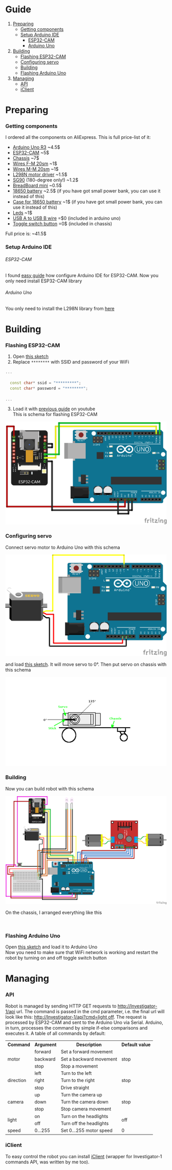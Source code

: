 # Guide

1. [Preparing](#preparing)
    - [Getting components](#getting-components)
    - [Setup Arduino IDE](#arduino-ide)
        - [ESP32-CAM](#esp32-cam)
        - [Arduino Uno](#arduino-uno)
2. [Building](#building)
    - [Flashing ESP32-CAM](#flashing-esp32-cam)
    - [Configuring servo](#configuring-servo)
    - [Building](#building-1)
    - [Flashing Arduino Uno](#flashing-arduino-uno)
3. [Managing](#managing)
    - [API](#api)
    - [iClient](#iclient)



# Preparing

### Getting components

I ordered all the components on AliExpress. This is full price-list of it:

- [Arduino Uno R3](components/arduino_uno_r3.jpg) \~4.5$
- [ESP32-CAM](components/esp32-cam.jpg) \~5$
- [Chassis](components/chassis.jpg) \~7$
- [Wires F-M 20sm](components/wires_f-m_20sm.jpg) \~1$
- [Wires M-M 20sm](components/wires_m-m_20sm.jpg) \~1$
- [L298N motor driver](components/l298n_motor_driver.jpg) \~1.5$
- [SG90](components/sg90.jpg) (180-degree only!) \~1.2$
- [BreadBoard mini](components/breadboard_mini.jpg) \~0.5$
- [18650 battery](components/18650_battery.jpg) \~2.5$ (if you have got small power bank, you can use it instead of this)
- [Case for 18650 battery](components/case_for_18650_battery.jpg) \~1$ (if you have got small power bank, you can use it instead of this)
- [Leds](components/leds.jpg) \~1$
- [USB A to USB B wire](components/wire_usb_a_to_usb_b.jpg) =$0 (included in arduino uno)
- [Toggle switch button](components/toggle_switch_button.jpg) =0$ (included in chassis)

Full price is: \~41.5$

### Setup Arduino IDE

###### ESP32-CAM

I found [easy guide](https://www.youtube.com/watch?v=0LIhTLsOLbA) how configure Arduino IDE for ESP32-CAM. Now you only need install ESP32-CAM library<br>

###### Arduino Uno

You only need to install the L298N library from [here](https://github.com/AndreaLombardo/L298N)



# Building

### Flashing ESP32-CAM

1. Open [this sketch](../../arduino/esp32-cam/esp32-cam.ino)
2. Replace `********` with SSID and password of your WiFi
```cpp
...

  const char* ssid = "*********";
  const char* password = "********";

...
```
3. Load it with [previous guide](#esp32-cam) on youtube<br>
This is schema for flashing ESP32-CAM

<img src="../schema/esp32-cam_uno.png">



### Configuring servo

Connect servo motor to Arduino Uno with this schema

<img src="../schema/servo_uno.png">

and load [this sketch](../../arduino/servo/servo.ino). It will move servo to 0°. Then put servo on chassis with this schema

<img src="../schema/servo_chassis.png">



### Building

Now you can build robot with this schema

<img src="../schema/full.png">

On the chassis, I arranged everything like this

<img src="">


### Flashing Arduino Uno


Open [this sketch](../../arduino/arduino-uno/arduino-uno.ino) and load it to Arduino Uno<br>
Now you need to make sure that WiFi network is working and restart the robot by turning on and off toggle switch button



# Managing

### API

Robot is managed by sending HTTP GET requests to [http://Investigator-1/api](http://Investigator-1/api) url. The command is passed in the cmd parameter, i.e. the final url will look like this: [http://Investigator-1/api?cmd=light off](http://Investigator-1/api?cmd=light%20off). The request is processed by ESP32-CAM and sent to the Arduino Uno via Serial. Arduino, in turn, processes the command by simple if-else comparisons and executes it. A table of all commands by default:

<table>
  <tr>
    <th>Command</th>
    <th>Argument</th>
    <th>Description</th>
    <th>Default value</th>
  </tr>

  <!-- motor command section -->
  <tr>
    <td rowspan="3">motor</td>
    <td>forward</td>
    <td>Set a forward movement</td>
    <td rowspan="3">stop</td>
  </tr>

  <tr>
    <td>backward</td>
    <td>Set a backward movement</td>
  </tr>

  <tr>
    <td>stop</td>
    <td>Stop a movement</td>
  </tr>
  
  <!-- direction command section -->
  <tr>
    <td rowspan="3">direction</td>
    <td>left</td>
    <td>Turn to the left</td>
    <td rowspan="3">stop</td>
  </tr>

  <tr>
    <td>right</td>
    <td>Turn to the right</td>
  </tr>

  <tr>
    <td>stop</td>
    <td>Drive straight</td>
  </tr>

  <!-- camera command section -->
  <tr>
    <td rowspan="3">camera</td>
    <td>up</td>
    <td>Turn the camera up</td>
    <td rowspan="3">stop</td>
  </tr>

  <tr>
    <td>down</td>
    <td>Turn the camera down</td>
  </tr>

  <tr>
    <td>stop</td>
    <td>Stop camera movement</td>
  </tr>

  <!-- light command section -->
  <tr>
    <td rowspan="2">light</td>
    <td>on</td>
    <td>Turn on the headlights</td>
    <td rowspan="2">off</td>
  </tr>

  <tr>
    <td>off</td>
    <td>Turn off the headlights</td>
  </tr>

  <!-- speed command section -->
  <tr>
    <td>speed</td>
    <td>0&hellip;255</td>
    <td>Set 0&hellip;255 motor speed</td>
    <td>0</td>
  </tr>
</table>


### iClient

To easy control the robot you can install [iClient](../../client) (wrapper for Investigator-1 commands API, was written by me too).


